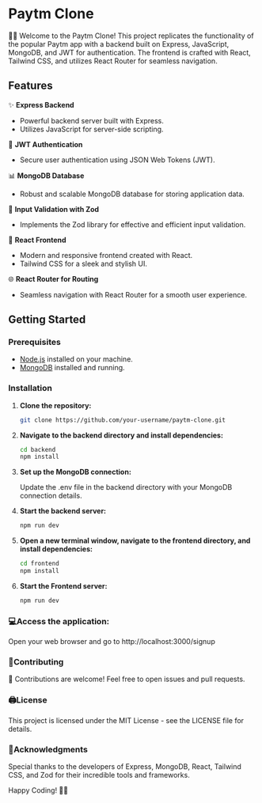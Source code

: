 # Paytm Clone 

📱💸 Welcome to the Paytm Clone! This project replicates the functionality of the popular Paytm app with a backend built on Express, JavaScript, MongoDB, and JWT for authentication. The frontend is crafted with React, Tailwind CSS, and utilizes React Router for seamless navigation.

## Features

✨ **Express Backend**
   - Powerful backend server built with Express.
   - Utilizes JavaScript for server-side scripting.

🔐 **JWT Authentication**
   - Secure user authentication using JSON Web Tokens (JWT).

📊 **MongoDB Database**
   - Robust and scalable MongoDB database for storing application data.

🧪 **Input Validation with Zod**
   - Implements the Zod library for effective and efficient input validation.

🚀 **React Frontend**
   - Modern and responsive frontend created with React.
   - Tailwind CSS for a sleek and stylish UI.

🌐 **React Router for Routing**
   - Seamless navigation with React Router for a smooth user experience.

## Getting Started

### Prerequisites

- [Node.js](https://nodejs.org/) installed on your machine.
- [MongoDB](https://www.mongodb.com/try/download/community) installed and running.

### Installation

1. **Clone the repository:**
   ```bash
   git clone https://github.com/your-username/paytm-clone.git
2. **Navigate to the backend directory and install dependencies:**
   ```bash
   cd backend
   npm install
3. **Set up the MongoDB connection:**

   Update the .env file in the backend directory with your MongoDB connection details.
4. **Start the backend server:**
    ```bash
    npm run dev
5. **Open a new terminal window, navigate to the frontend directory, and install dependencies:**
    ```bash
    cd frontend
    npm install
6. **Start the Frontend server:**
    ```bash
    npm run dev
### 💻Access the application:

Open your web browser and go to http://localhost:3000/signup

### 💙Contributing
🤝 Contributions are welcome! Feel free to open issues and pull requests.

### 🖨️License
This project is licensed under the MIT License - see the LICENSE file for details.

### 🙌Acknowledgments
 Special thanks to the developers of Express, MongoDB, React, Tailwind CSS, and Zod for their incredible tools and frameworks.

Happy Coding! 🚀🌟
